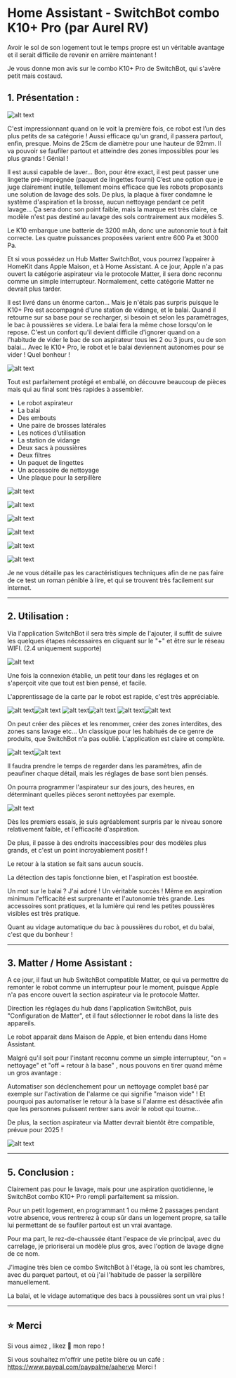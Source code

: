 # Home Assistant - SwitchBot combo K10+ Pro (par Aurel RV)

Avoir le sol de son logement tout le temps propre est un véritable avantage et il serait difficile de revenir en arrière maintenant ! 

Je vous donne mon avis sur le combo K10+ Pro de SwitchBot, qui s'avère petit mais costaud.


## 1. Présentation : 

![alt text](https://github.com/herveaurel/Docs/blob/main/SwitchBot%20combo%20K10%2B%20Pro/Images/01.png)

C'est impressionnant quand on le voit la première fois, ce robot est l’un des plus petits de sa catégorie !
Aussi efficace qu'un grand, il passera partout, enfin, presque. 
Moins de 25cm de diamètre pour une hauteur de 92mm. Il va pouvoir se faufiler partout et atteindre des zones impossibles pour les plus grands ! 
Génial ! 

Il est aussi capable de laver...
Bon, pour être exact, il est peut passer une lingette pré-imprégnée (paquet de lingettes fourni)
C’est une option que je juge clairement inutile, tellement moins efficace que les robots proposants une solution de lavage des sols. 
De plus, la plaque à fixer condamne le système d'aspiration et la brosse, aucun nettoyage pendant ce petit lavage... 
Ça sera donc son point faible, mais la marque est très claire, ce modèle n'est pas destiné au lavage des sols contrairement aux modèles S. 

Le K10 embarque une batterie de 3200 mAh, donc une autonomie tout à fait correcte. 
Les quatre puissances proposées varient entre 600 Pa et 3000 Pa.

Et si vous possédez un Hub Matter SwitchBot, vous pourrez l’appairer à HomeKit dans Apple Maison, et à Home Assistant. 
A ce jour, Apple n'a pas ouvert la catégorie aspirateur via le protocole Matter, il sera donc reconnu comme un simple interrupteur. 
Normalement, cette catégorie Matter ne devrait plus tarder. 

Il est livré dans un énorme carton... 
Mais je n'étais pas surpris puisque le K10+ Pro est accompagné d'une station de vidange, et le balai.
Quand il retourne sur sa base pour se recharger, si besoin et selon les paramètrages, le bac à poussières se videra. Le balai fera la même chose lorsqu'on le repose. 
C'est un confort qu'il devient difficile d'ignorer quand on a l'habitude de vider le bac de son aspirateur tous les 2 ou 3 jours, ou de son balai... 
Avec le K10+ Pro, le robot et le balai deviennent autonomes pour se vider ! Quel bonheur ! 


![alt text](https://github.com/herveaurel/Docs/blob/main/SwitchBot%20combo%20K10%2B%20Pro/Images/02.jpeg)

Tout est parfaitement protégé et emballé, on découvre beaucoup de pièces mais qui au final sont très rapides à assembler. 

- Le robot aspirateur 
- La balai
- Des embouts
- Une paire de brosses latérales
- Les notices d’utilisation
- La station de vidange
- Deux sacs à poussières
- Deux filtres
- Un paquet de lingettes
- Un accessoire de nettoyage
- Une plaque pour la serpillère

![alt text](https://github.com/herveaurel/Docs/blob/main/SwitchBot%20combo%20K10%2B%20Pro/Images/03.jpeg)

![alt text](https://github.com/herveaurel/Docs/blob/main/SwitchBot%20combo%20K10%2B%20Pro/Images/04.jpeg)

![alt text](https://github.com/herveaurel/Docs/blob/main/SwitchBot%20combo%20K10%2B%20Pro/Images/05.jpeg)

![alt text](https://github.com/herveaurel/Docs/blob/main/SwitchBot%20combo%20K10%2B%20Pro/Images/06.jpeg)

![alt text](https://github.com/herveaurel/Docs/blob/main/SwitchBot%20combo%20K10%2B%20Pro/Images/07.jpeg)

![alt text](https://github.com/herveaurel/Docs/blob/main/SwitchBot%20combo%20K10%2B%20Pro/Images/08.jpeg)


Je ne vous détaille pas les caractéristiques techniques afin de ne pas faire de ce test un roman pénible à lire, et qui se trouvent très facilement sur internet. 

-----

## 2. Utilisation : 

Via l'application SwitchBot il sera très simple de l'ajouter, il suffit de suivre les quelques étapes nécessaires en cliquant sur le "+" et être sur le réseau WIFI. (2.4 uniquement supporté) 

![alt text](https://github.com/herveaurel/Docs/blob/main/SwitchBot%20combo%20K10%2B%20Pro/Images/09.jpeg)

Une fois la connexion établie, un petit tour dans les réglages et on s'aperçoit vite que tout est bien pensé, et facile. 

L'apprentissage de la carte par le robot est rapide, c'est très appréciable. 

![alt text](https://github.com/herveaurel/Docs/blob/main/SwitchBot%20combo%20K10%2B%20Pro/Images/10.jpeg)![alt text](https://github.com/herveaurel/Docs/blob/main/SwitchBot%20combo%20K10%2B%20Pro/Images/11.jpeg)
![alt text](https://github.com/herveaurel/Docs/blob/main/SwitchBot%20combo%20K10%2B%20Pro/Images/12.jpeg)![alt text](https://github.com/herveaurel/Docs/blob/main/SwitchBot%20combo%20K10%2B%20Pro/Images/13.jpeg)
![alt text](https://github.com/herveaurel/Docs/blob/main/SwitchBot%20combo%20K10%2B%20Pro/Images/14.jpeg)![alt text](https://github.com/herveaurel/Docs/blob/main/SwitchBot%20combo%20K10%2B%20Pro/Images/15.jpeg)

On peut créer des pièces et les renommer, créer des zones interdites, des zones sans lavage etc... Un classique pour les habitués de ce genre de produits, que SwitchBot n'a pas oublié. 
L'application est claire et complète. 

![alt text](https://github.com/herveaurel/Docs/blob/main/SwitchBot%20combo%20K10%2B%20Pro/Images/16.jpeg)![alt text](https://github.com/herveaurel/Docs/blob/main/SwitchBot%20combo%20K10%2B%20Pro/Images/17.jpeg)

Il faudra prendre le temps de regarder dans les paramètres, afin de peaufiner chaque détail, mais les réglages de base sont bien pensés. 

On pourra programmer l'aspirateur sur des jours, des heures, en déterminant quelles pièces seront nettoyées par exemple. 

![alt text](https://github.com/herveaurel/Docs/blob/main/SwitchBot%20combo%20K10%2B%20Pro/Images/18.jpg)

Dès les premiers essais, je suis agréablement surpris par le niveau sonore relativement faible, et l'efficacité d'aspiration. 

De plus, il passe à des endroits inaccessibles pour des modèles plus grands, et c'est un point incroyablement positif ! 

Le retour à la station se fait sans aucun soucis. 

La détection des tapis fonctionne bien, et l'aspiration est boostée. 

Un mot sur le balai ? 
J'ai adoré ! 
Un véritable succès ! Même en aspiration minimum l'efficacité est surprenante et l'autonomie très grande. 
Les accessoires sont pratiques, et la lumière qui rend les petites poussières visibles est très pratique. 

Quant au vidage automatique du bac à poussières du robot, et du balai, c'est que du bonheur ! 


-----

## 3. Matter / Home Assistant :

A ce jour, il faut un hub SwitchBot compatible Matter, ce qui va permettre de remonter le robot comme un interrupteur pour le moment, puisque Apple n'a pas encore ouvert la section aspirateur via le protocole Matter. 

Direction les réglages du hub dans l'application SwitchBot, puis "Configuration de Matter", et il faut sélectionner le robot dans la liste des appareils. 

Le robot apparait dans Maison de Apple, et bien entendu dans Home Assistant. 

Malgré qu'il soit pour l'instant reconnu comme un simple interrupteur, "on = nettoyage" et "off = retour à la base" , nous pouvons en tirer quand même un gros avantage : 

Automatiser son déclenchement pour un nettoyage complet basé par exemple sur l'activation de l'alarme ce qui signifie "maison vide" ! 
Et pourquoi pas automatiser le retour à la base si l'alarme est désactivée afin que les personnes puissent rentrer sans avoir le robot qui tourne... 

De plus, la section aspirateur via Matter devrait bientôt être compatible, prévue pour 2025 ! 

![alt text](https://github.com/herveaurel/Docs/blob/main/SwitchBot%20combo%20K10%2B%20Pro/Images/19.png)


---------------------

## 5. Conclusion : 

Clairement pas pour le lavage, mais pour une aspiration quotidienne, le SwitchBot combo K10+ Pro rempli parfaitement sa mission. 

Pour un petit logement, en programmant 1 ou même 2 passages pendant votre absence, vous rentrerez à coup sûr dans un logement propre, sa taille lui permettant de se faufiler partout est un vrai avantage. 

Pour ma part, le rez-de-chaussée étant l'espace de vie principal, avec du carrelage, je prioriserai un modèle plus gros, avec l'option de lavage digne de ce nom. 

J'imagine très bien ce combo SwitchBot à l'étage, là où sont les chambres, avec du parquet partout, et où j'ai l'habitude de passer la serpillère manuellement. 

La balai, et le vidage automatique des bacs à poussières sont un vrai plus ! 


---------------------

## ⭐️ Merci 

Si vous aimez , likez 🌟 mon repo !

Si vous souhaitez m'offrir une petite bière ou un café : https://www.paypal.com/paypalme/aaherve
Merci ! 
